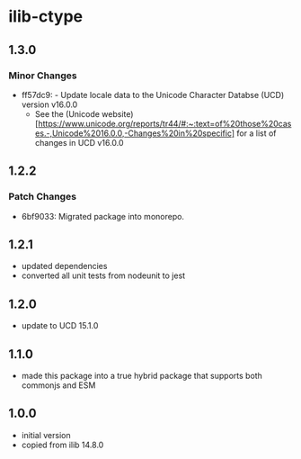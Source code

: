# ilib-ctype

## 1.3.0

### Minor Changes

- ff57dc9: - Update locale data to the Unicode Character Databse (UCD) version v16.0.0
  - See the (Unicode website)[https://www.unicode.org/reports/tr44/#:~:text=of%20those%20cases.-,Unicode%2016.0.0,-Changes%20in%20specific] for a list of changes in UCD v16.0.0

## 1.2.2

### Patch Changes

- 6bf9033: Migrated package into monorepo.

## 1.2.1

- updated dependencies
- converted all unit tests from nodeunit to jest

## 1.2.0

- update to UCD 15.1.0

## 1.1.0

- made this package into a true hybrid package that supports both
  commonjs and ESM

## 1.0.0

- initial version
- copied from ilib 14.8.0
